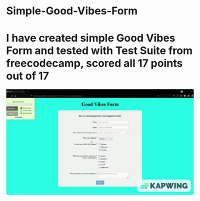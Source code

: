 # Simple-Good-Vibes-Form

<h1> I have created simple Good Vibes Form and tested with Test Suite from freecodecamp, scored all 17 points out of 17 </h1>

![](final.gif)
